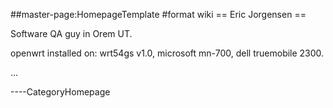 \#\#master-page:HomepageTemplate \#format wiki == Eric Jorgensen ==

Software QA guy in Orem UT.

openwrt installed on: wrt54gs v1.0, microsoft mn-700, dell truemobile
2300.

...

----CategoryHomepage
